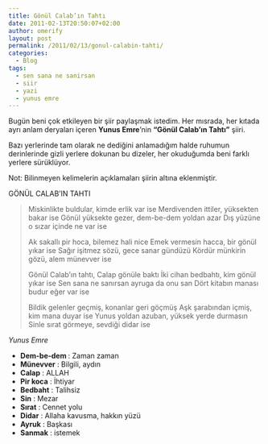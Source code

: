 ```yaml
---
title: Gönül Calab’ın Tahtı
date: 2011-02-13T20:50:07+02:00
author: omerify
layout: post
permalink: /2011/02/13/gonul-calabin-tahti/
categories:
  - Blog
tags:
  - sen sana ne sanirsan
  - siir
  - yazi
  - yunus emre
---
```


Bugün beni çok etkileyen bir şiir paylaşmak istedim. Her mısrada, her kıtada ayrı anlam deryaları içeren **Yunus Emre**’nin **“Gönül Calab’ın Tahtı”** şiiri.

Bazı yerlerinde tam olarak ne dediğini anlamadığım halde ruhumun derinlerinde gizli yerlere dokunan bu dizeler, her okuduğumda beni farklı yerlere sürüklüyor.

Not: Bilinmeyen kelimelerin açıklamaları şiirin altına eklenmiştir.

GÖNÜL CALAB’IN TAHTI

>Miskinlikte buldular, kimde erlik var ise
>Merdivenden ittiler, yüksekten bakar ise
>Gönül yüksekte gezer, dem-be-dem yoldan azar
>Dış yüzüne o sızar içinde ne var ise
>
>Ak sakallı pir hoca, bilemez hali nice
>Emek vermesin hacca, bir gönül yıkar ise
>Sağır işitmez sözü, gece sanar gündüzü
>Kördür münkirin gözü, alem münevver ise
>
>Gönül Calab’ın tahtı, Calap gönüle baktı
>İki cihan bedbahtı, kim gönül yıkar ise
>Sen sana ne sanırsan ayruga da onu san
>Dört kitabın manası budur eğer var ise
>
>Bildik gelenler geçmiş, konanlar geri göçmüş
>Aşk şarabından içmiş, kim mana duyar ise
>Yunus yoldan azuban, yüksek yerde durmasın
>Sinle sırat görmeye, sevdiği didar ise

<cite>Yunus Emre</cite>

  * **Dem-be-dem&nbsp;**: Zaman zaman
  * **Münevver**&nbsp;: Bilgili, aydın
  * **Calap**&nbsp;: ALLAH
  * **Pir koca**&nbsp;: İhtiyar
  * **Bedbaht**&nbsp;: Talihsiz
  * **Sin**&nbsp;: Mezar
  * **Sırat**&nbsp;: Cennet yolu
  * **Didar**&nbsp;: Allaha kavusma, hakkın yüzü
  * **Ayruk**&nbsp;: Başkası
  * **Sanmak**&nbsp;: istemek

